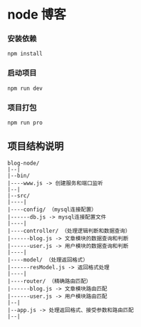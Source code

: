 # node 博客

### 安装依赖
`npm install`

### 启动项目
`npm run dev`

### 项目打包
`npm run pro`

## 项目结构说明
```
blog-node/
|--|
|--bin/
|----www.js -> 创建服务和端口监听
|--|
|--src/
|----|
|----config/ （mysql连接配置）
|------db.js -> mysql连接配置文件
|----|
|----controller/ （处理逻辑判断和数据查询）
|------blog.js -> 文章模块的数据查询和判断
|------user.js -> 用户模块的数据查询和判断
|----|
|----model/ （处理返回格式）
|------resModel.js -> 返回格式处理
|----|
|----router/ （精确路由匹配）
|------blog.js -> 文章模块路由匹配
|------user.js -> 用户模块路由匹配
|--|
|--app.js -> 处理返回格式、接受参数和路由匹配
|--|
```